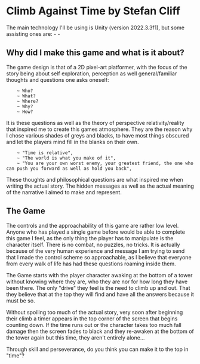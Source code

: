 # Climb Against Time by Stefan Cliff

 The main technology I'll be using is Unity (version 2022.3.3f1), but some assisting ones are:
    - 
    -

## Why did I make this game and what is it about?

The game design is that of a 2D pixel-art platformer, with the focus of the story being about self exploration, perception as well general/familiar thoughts and questions one asks oneself:

        ~ Who?
        ~ What?
        ~ Where?
        ~ Why?
        ~ How?

It is these questions as well as the theory of perspective relativity/reality that inspired me to create this games atmosphere. They are the reason why I chose various shades of greys and blacks, to have most things obscured and let the players mind fill in the blanks on their own. 

        ~ "Time is relative",
        ~ "The world is what you make of it",
        ~ "You are your own worst enemy, your greatest friend, the one who can push you forward as well as hold you back",

These thoughts and philosophical questions are what inspired me when writing the actual story. The hidden messages as well as the actual meaning of the narrative I aimed to make and represent.

## The Game 

The controls and the approachability of this game are rather low level. Anyone who has played a single game before would be able to complete this game I feel, as the only thing the player has to manipulate is the character itself. There is no combat, no puzzles, no tricks. It is actually because of the very human experience and message I am trying to send that I made the control scheme so approachable, as I believe that everyone from every walk of life has had these questions roaming inside them. 

The Game starts with the player character awaking at the bottom of a tower without knowing where they are, who they are nor for how long they have been there. The only "drive" they feel is the need to climb up and out. That they believe that at the top they will find and have all the answers because it must be so.

Without spoiling too much of the actual story, very soon after beginning their climb a timer appears in the top corner of the screen that begins counting down. If the time runs out or the character takes too much fall damage then the screen fades to black and they re-awaken at the bottom of the tower again but this time, they aren't entirely alone...

Through skill and perseverance, do you think you can make it to the top in "time"?
